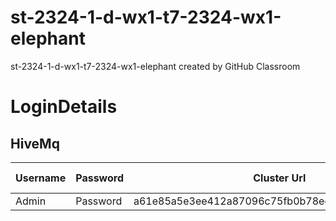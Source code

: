 # st-2324-1-d-wx1-t7-2324-wx1-elephant
st-2324-1-d-wx1-t7-2324-wx1-elephant created by GitHub Classroom
# LoginDetails
## HiveMq
Username | Password | Cluster Url | Port | Websocket Port
-------- | --------- | ----------- | ---- | -------------
Admin | Password | a61e85a5e3ee412a87096c75fb0b78ee.s2.eu.hivemq.cloud | 8883 | 8884
